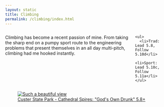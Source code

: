 ```yaml
---
layout: static
title: Climbing
permalink: /climbing/index.html
---
```


<div class="row">
  <div class="large-4 columns">
    <p>Climbing has become a recent passion of mine. From taking the sharp end on a pumpy sport route to the engineering problems that present themselves in an all day multi-pitch, climbing had me hooked instantly.</p>

    <ul>
      <li>Trad: Lead 5.8, Follow 5.10d</li>
      <li>Sport: Lead 5.10c, Follow 5.11a</li>
    </ul>
  </div>
  <div class="large-8 columns">
    <a href="http://www.flickr.com/photos/95201160@N04/9791432304/in/set-72157635598748904">
      <figure>
        <img src="http://farm4.staticflickr.com/3765/9791432304_c7509e0521.jpg" title="Such a beautiful view" />
        <figcaption>Custer State Park - Cathedral Spires: "God's Own Drunk" 5.8+</figcaption>
      </figure>
    </a>
   </div>
</div>
